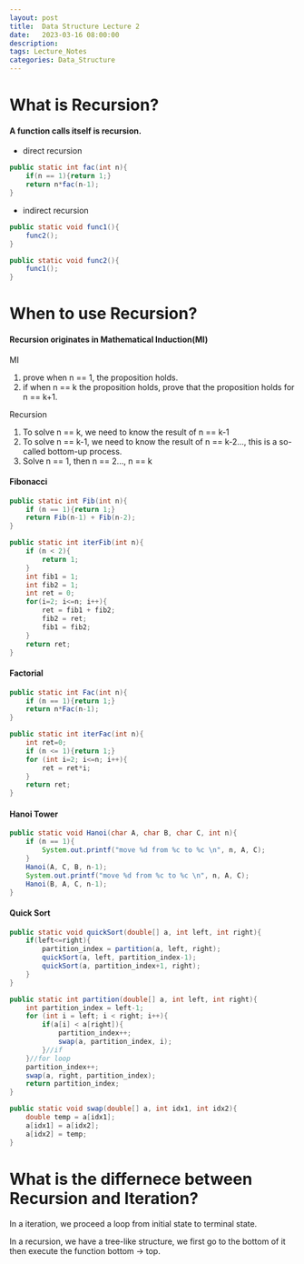 ```yaml
---
layout: post
title:  Data Structure Lecture 2
date:   2023-03-16 08:00:00
description: 
tags: Lecture_Notes 
categories: Data_Structure
---
```


# What is Recursion?

#### A function calls itself is recursion.

- direct recursion
  
```java
public static int fac(int n){
    if(n == 1){return 1;}
    return n*fac(n-1);
}
```

- indirect recursion
  
```java
public static void func1(){
    func2();
}

public static void func2(){
    func1();
}
```

# When to use Recursion?

#### Recursion originates in Mathematical Induction(MI)

MI

1. prove when n == 1, the proposition holds.
2. if when n == k the proposition holds, prove that the proposition holds for n == k+1.

Recursion

1. To solve n == k, we need to know the result of n == k-1
2. To solve n == k-1, we need to know the result of n == k-2..., this is a so-called bottom-up process.
3. Solve n == 1, then n == 2..., n == k

#### Fibonacci

```java
public static int Fib(int n){
    if (n == 1){return 1;}
    return Fib(n-1) + Fib(n-2);
}

public static int iterFib(int n){
    if (n < 2){
        return 1;
    }
    int fib1 = 1;
    int fib2 = 1;
    int ret = 0;
    for(i=2; i<=n; i++){
        ret = fib1 + fib2;
        fib2 = ret;
        fib1 = fib2;
    }
    return ret;
}
```

#### Factorial

```java
public static int Fac(int n){
    if (n == 1){return 1;}
    return n*Fac(n-1);
}

public static int iterFac(int n){
    int ret=0;
    if (n <= 1){return 1;}
    for (int i=2; i<=n; i++){
        ret = ret*i;
    }
    return ret;
}
```

#### Hanoi Tower

```java
public static void Hanoi(char A, char B, char C, int n){
    if (n == 1){
        System.out.printf("move %d from %c to %c \n", n, A, C);
    }
    Hanoi(A, C, B, n-1);
    System.out.printf("move %d from %c to %c \n", n, A, C);
    Hanoi(B, A, C, n-1);
}
```

#### Quick Sort

```java
public static void quickSort(double[] a, int left, int right){
    if(left<=right){
        partition_index = partition(a, left, right);
        quickSort(a, left, partition_index-1);
        quickSort(a, partition_index+1, right);
    }
}

public static int partition(double[] a, int left, int right){
    int partition_index = left-1;
    for (int i = left; i < right; i++){
        if(a[i] < a[right]){
            partition_index++;
            swap(a, partition_index, i);
        }//if
    }//for loop
    partition_index++;
    swap(a, right, partition_index);
    return partition_index;
}

public static void swap(double[] a, int idx1, int idx2){
    double temp = a[idx1];
    a[idx1] = a[idx2];
    a[idx2] = temp;
}
```

# What is the differnece between Recursion and Iteration?

In a iteration, we proceed a loop from initial state to terminal state.

In a recursion, we have a tree-like structure, we first go to the bottom of it then execute the function bottom -> top.